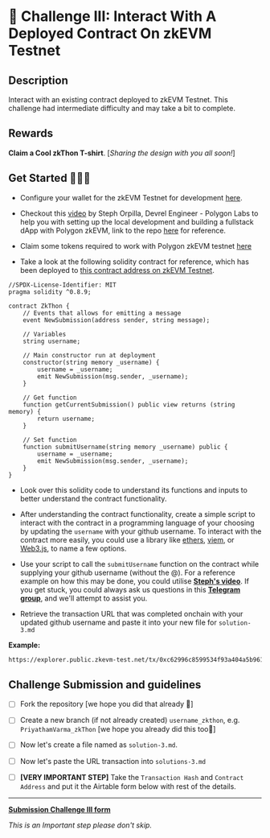 # 🌳 Challenge III: Interact With A Deployed Contract On zkEVM Testnet 


## Description

Interact with an existing contract deployed to zkEVM Testnet. This challenge had intermediate difficulty and may take a bit to complete.

## Rewards

**Claim a Cool zkThon T-shirt**. [*Sharing the design with you all soon!*]

## Get Started 🏃🏻‍♂️

- Configure your wallet for the zkEVM Testnet for development [here](https://wiki.polygon.technology/docs/zkEVM/develop#connecting-to-zkevm).

- Checkout this [video](https://www.youtube.com/watch?v=GNBHDCGFxtw) by Steph Orpilla, Devrel Engineer - Polygon Labs to help you with setting up the local development and building a fullstack dApp with Polygon zkEVM, link to the repo [here](https://github.com/oceans404/fullstack-zkevm) for reference. 
    
- Claim some tokens required to work with Polygon zkEVM testnet [here](https://wiki.polygon.technology/docs/zkEVM/develop#bridge-assets-to-zkevm) 

- Take a look at the following solidity contract for reference, which has been deployed to [this contract address on zkEVM Testnet](https://explorer.public.zkevm-test.net/address/0x3aC587078b344a3d27e56632dFf236F1Aff04D56).

```solidity
//SPDX-License-Identifier: MIT
pragma solidity ^0.8.9;

contract ZkThon {
    // Events that allows for emitting a message
    event NewSubmission(address sender, string message);

    // Variables
    string username;

    // Main constructor run at deployment
    constructor(string memory _username) {
        username = _username;
        emit NewSubmission(msg.sender, _username);
    }

    // Get function
    function getCurrentSubmission() public view returns (string memory) {
        return username;
    }

    // Set function
    function submitUsername(string memory _username) public {
        username = _username;
        emit NewSubmission(msg.sender, _username);
    }
}
```

- Look over this solidity code to understand its functions and inputs to better understand the contract functionality. 

- After understanding the contract functionality, create a simple script to interact with the contract in a programming language of your choosing by updating the `username` with your github username. To interact with the contract more easily, you could use a library like [ethers](https://docs.ethers.org/v5/), [viem](https://viem.sh), or [Web3.js](https://web3js.readthedocs.io/en/v1.8.2/), to name a few options.

- Use your script to call the `submitUsername` function on the contract while supplying your github username (without the @). For a reference example on how this may be done, you could utilise [**Steph's video**](https://youtu.be/GNBHDCGFxtw). If you get stuck, you could always ask us questions in this [**Telegram group**](https://t.me/zkThon), and we'll attempt to assist you.

- Retrieve the transaction URL that was completed onchain with your updated github username and paste it into your new file for `solution-3.md`

**Example:**

```bash
https://explorer.public.zkevm-test.net/tx/0xc62996c8599534f93a404a5b9614357aa36c4166f5230d80bcecf4af995aded8
```

## Challenge Submission and guidelines

- [ ] Fork the repository [we hope you did that already 💫] 

- [ ] Create a new branch (if not already created) `username_zkthon`, e.g.  `PriyathamVarma_zkThon` [we hope you already did this too💫] 

- [ ] Now let's create a file named as `solution-3.md`.

- [ ] Now let's paste the URL transaction into `solutions-3.md`

- [ ] **[VERY IMPORTANT STEP]** Take the `Transaction Hash` and `Contract Address` and put it the Airtable form below with rest of the details. 

-------

[**Submission Challenge III form**](https://airtable.com/shr21z0FfPImZfYBQ)

*This is an Important step please don't skip.*
